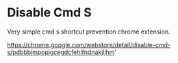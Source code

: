# Disable Cmd S

Very simple cmd s shortcut prevention chrome extension.

https://chrome.google.com/webstore/detail/disable-cmd-s/pdbbbjmpopigcegdcfehifndnakjljhm'
